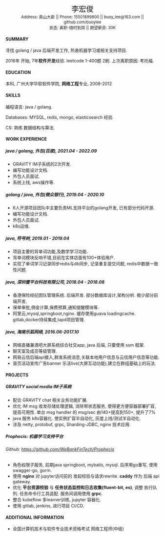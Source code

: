 <center><font size="5">李宏俊</font></center>

<center><font size="2">Address: 南山大新 || Phone: 15501899800 || buoy_lee@163.com || github.com/buoylee</font></center>

<center><font size="2">状态: 离职-随时到岗 || 期望薪资: 30K</font></center>

<center><font size="5"></font></center>

#### SUMMARY

寻找 golang / java 后端开发工作, 热衷机器学习或相关支持项目.

2016年 开始, 7年**软件开发**经验. leetcode 1-400题 2刷. 上次离职原因: 考托福.

#### EDUCATION

本科, 广州大学华软软件学院, **网络工程**专业, 2008-2012

#### SKILLS

编程语言: java / golang.

Databases: MYSQL, redis, mongo, elasticsearch 经验.

CS: 熟练 数据结构与算法.

#### WORK EXPERIENCE

##### java / golang, 外包(百度), 2021.04 - 2022.09

- GRAVITY IM子系统的2次开发.
- 编写功能设计文档.
- 外包人员面试.
- 系统上线, aws操作等.

##### golang / java, 外包(微众银行), 2019.04 - 2020.10

- 6人开源项目团队中主要负责ML支持平台的golang开发, 已有部分代码开源.
- 编写功能设计文档.
- 外包人员面试.
- k8s运维.

##### java, 符号树, 2019.01 - 2019.04

- 项目主要的背单词功能,及数学学习功能.
- 背单词模块反响不错,目前在实体店面有100+体验用户.
- 实现了单词学习记录同步redis与db同步, 记录重复提交问题, redis中数据一致性问题.

##### java, 深圳蜜平台科技有限公司, 2018.04 - 2018.08

- 香港保险经纪团队管理系统. 后端开发. 部分数据库设计,架构分析. 极少部分前端开发.
- 保单审批,佣金计算,保费预算,通知提醒模块等.
- 阿里云,mysql,springboot,nginx. 缓存使用guava loadingcache. gitlab,docker持续集成,tapd项目管理.

##### java, 海南乐狐网络, 2016.06-2017.10

- 网络直播兼酒吧大屏系统综合社交app, java 后端, 只要使用 ssm 框架.
- 聊天室及成员等级管理.
- 网易云信后端api接入,群发系统消息,关联本地用户信息与云信用户信息等功能.
- 首页活动宣传广告banner 乐活live(大屏互动功能),建立在群组基础上的玩法.

#### PROJECTS

##### GRAVITY social media IM子系统

- 配合 GRAVITY chat 相关业务功能扩展.
- 优化 IM msg 收发存储处理逻辑, 消除带状态服务, 使得更方便容器部署扩容, 提高可用性. 单台 msg handler 的 msg/sec
  由140+提高到150+, 提升了7%
- java 服务 k8s容器化. 使实例扩容半自动化, 灰度上线/测试半自动化.
- 涉及 netty, protobuf, grpc, Sharding-JDBC, nginx 技术应用.

##### Prophecis: 机器学习支持平台

###### Github: https://github.com/WeBankFinTech/Prophecis

- 角色权限子服务, 前期java springboot, mybatis, mysql. 后序用go重写, 使用swagger-go, gorm.
- 使用 **nginx** 对 jupyter访问前的 发起校验与请求rewrite. **caddy** 作为 后端 api gateway.
- 优化 **平台资源校验** 与 **任务状态监控和日志收集(fluent-bit, es)**, 调整 执行队列. 任务命令行工具适配. 服务间调用使用
  **grpc**.
- 整合 kubeflow 多learner训练, jupyter 容器化.
- 使用 gitlab, jenkins, 进行项目 CI/CD.

#### ADDITIONAL INFORMATION

- 全国计算机技术与软件专业技术资格考试 网络工程师(中级)
